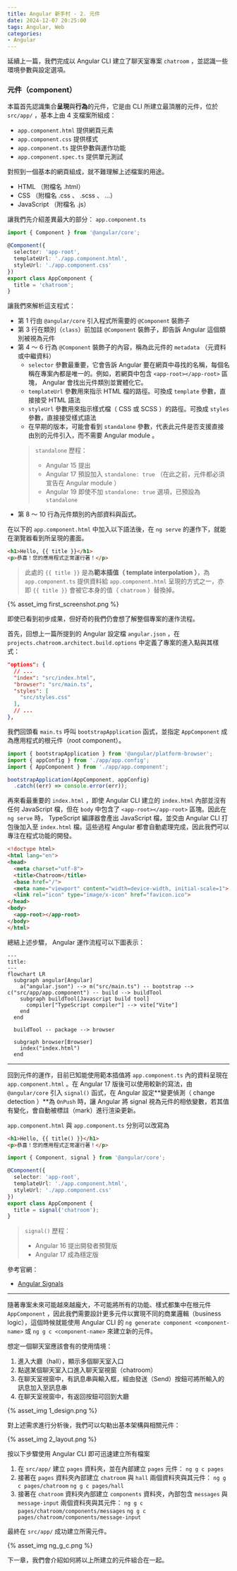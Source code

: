 ```yaml
---
title: Angular 新手村 - 2. 元件
date: 2024-12-07 20:25:00
tags: Angular, Web
categories:
- Angular
---
```


延續上一篇，我們完成以 Angular CLI 建立了聊天室專案 `chatroom` ，並認識一些環境參數與設定選項。

### 元件（component）

本篇首先認識集合**呈現**與**行為**的元件，它是由 CLI 所建立最頂層的元件，位於 `src/app/` ，基本上由 4 支檔案所組成：
* `app.component.html` 提供網頁元素
* `app.component.css` 提供樣式
* `app.component.ts` 提供參數與運作功能
* `app.component.spec.ts` 提供單元測試

對照到一個基本的網頁組成，就不難理解上述檔案的用途。
* HTML （附檔名 .html）
* CSS （附檔名 .css 、 .scss 、 …）
* JavaScript （附檔名 .js）

讓我們先介紹差異最大的部分： `app.component.ts`

```typescript
import { Component } from '@angular/core';

@Component({
  selector: 'app-root',
  templateUrl: './app.component.html',
  styleUrl: './app.component.css'
})
export class AppComponent {
  title = 'chatroom';
}
```

讓我們來解析這支程式：
* 第 1 行由 `@angular/core` 引入程式所需要的 `@Component` 裝飾子
* 第 3 行在類別（`class`）前加註 `@Component` 裝飾子，即告訴 Angular 這個類別被視為元件
* 第 4 ～ 6 行為 `@Component` 裝飾子的內容，稱為此元件的 `metadata` （元資料或中繼資料）
  * `selector` 參數最重要，它會告訴 Angular 要在網頁中尋找的名稱，每個名稱在專案內都是唯一的。例如，若網頁中包含 `<app-root></app-root>` 區塊， Angular 會找出元件類別並實體化它。
  * `templateUrl` 參數用來指示 HTML 檔的路徑。可換成 `template` 參數，直接接受 HTML 語法
  * `styleUrl` 參數用來指示樣式檔（ CSS 或 SCSS ）的路徑。可換成 `styles` 參數，直接接受樣式語法 
  * 在早期的版本，可能會看到 `standalone` 參數，代表此元件是否支援直接由別的元件引入，而不需要 Angular module 。
  > `standalone` 歷程：
  > * Angular 15 提出
  > * Angular 17 預設加入 `standalone: true` （在此之前，元件都必須宣告在 Angular module ）
  > * Angular 19 即使不加 `standalone: true` 選項，已預設為 `standalone`
* 第 8 ～ 10 行為元件類別的內部資料與函式。

在以下的 `app.component.html` 中加入以下語法後，在 `ng serve` 的運作下，就能在瀏覽器看到所呈現的畫面。

```html
<h1>Hello, {{ title }}</h1>
<p>恭喜！您的應用程式正常運行著！</p>
```

> 此處的 `{{ title }}` 是為**範本插值（ template interpolation ）**，為 `app.component.ts` 提供資料給 `app.component.html` 呈現的方式之一，亦即 `{{ title }}` 會被它本身的值（ `chatroom` ）替換掉。

{% asset_img first_screenshot.png %}

<!-- more -->

即使已看到初步成果，但好奇的我們仍會想了解整個專案的運作流程。

首先，回想上一篇所提到的 Angular 設定檔 `angular.json` ，在 `projects.chatroom.architect.build.options` 中定義了專案的進入點與其樣式：

```json
"options": {
  // ...
  "index": "src/index.html",
  "browser": "src/main.ts",
  "styles": [
    "src/styles.css"
  ],
  // ...
},
```

我們回頭看 `main.ts` 呼叫 `bootstrapApplication` 函式，並指定 `AppComponent` 成為應用程式的根元件（root component）。

```typescript
import { bootstrapApplication } from '@angular/platform-browser';
import { appConfig } from './app/app.config';
import { AppComponent } from './app/app.component';

bootstrapApplication(AppComponent, appConfig)
  .catch((err) => console.error(err));
```

再來看最重要的 `index.html` ，即使 Angular CLI 建立的 `index.html` 內部並沒有任何 JavaScript 檔，但在 `body` 中包含了 `<app-root></app-root>` 區塊。因此在 `ng serve` 時， TypeScript 編譯器會產出 JavaScript 檔，並交由 Angular CLI 打包後加入至 `index.html` 檔。這些過程 Angular 都會自動處理完成，因此我們可以專注在程式功能的開發。

```html
<!doctype html>
<html lang="en">
<head>
  <meta charset="utf-8">
  <title>Chatroom</title>
  <base href="/">
  <meta name="viewport" content="width=device-width, initial-scale=1">
  <link rel="icon" type="image/x-icon" href="favicon.ico">
</head>
<body>
  <app-root></app-root>
</body>
</html>
```

總結上述步驟， Angular 運作流程可以下圖表示：

```mermaid
---
title: 
---
flowchart LR
  subgraph angular[Angular]
    a("angular.json") --> m("src/main.ts") -- bootstrap --> c("src/app/app.component") -- build --> buildTool
    subgraph buildTool[Javascript build tool]
      compiler["TypeScript compiler"] --> vite["Vite"]
    end
  end

  buildTool -- package --> browser

  subgraph browser[Browser]
    index("index.html")
  end
```

---

回到元件的運作，目前已知能使用範本插值將 `app.component.ts` 內的資料呈現在 `app.component.html` 。在 Angular 17 版後可以使用較新的寫法，由 `@angular/core` 引入 `signal()` 函式，在 Angular 設定**變更偵測（ change detection ）**為 `OnPush` 時，讓 Angular 將 signal 視為元件的相依變數，若其值有變化，會自動被標註（mark）進行渲染更新。

`app.component.html` 與 `app.component.ts` 分別可以改寫為

```html
<h1>Hello, {{ title() }}</h1>
<p>恭喜！您的應用程式正常運行著！</p>
```
```typescript
import { Component, signal } from '@angular/core';

@Component({
  selector: 'app-root',
  templateUrl: './app.component.html',
  styleUrl: './app.component.css'
})
export class AppComponent {
  title = signal('chatroom');
}
```

> `signal()` 歷程：
> * Angular 16 提出開發者預覽版
> * Angular 17 成為穩定版

參考官網：
* [Angular Signals](https://angular.dev/guide/signals)

---

隨著專案未來可能越來越龐大，不可能將所有的功能、樣式都集中在根元件 `AppComponent` ，因此我們需要設計更多元件以實現不同的商業邏輯（business logic），這個時候就能使用 Angular CLI 的 `ng generate component <component-name>` 或 `ng g c <component-name>` 來建立新的元件。

想定一個聊天室應該會有的使用情境：
1. 進入大廳（hall），顯示多個聊天室入口
2. 點選某個聊天室入口進入聊天室視窗（chatroom）
3. 在聊天室視窗中，有訊息串與輸入框，經由發送（Send）按鈕可將所輸入的訊息加入至訊息串
4. 在聊天室視窗中，有返回按鈕可回到大廳

{% asset_img 1_design.png %}

對上述需求進行分析後，我們可以勾勒出基本架構與相關元件：

{% asset_img 2_layout.png %}

按以下步驟使用 Angular CLI 即可迅速建立所有檔案
1. 在 `src/app/` 建立 `pages` 資料夾，並在內部建立 `pages` 元件：
  `ng g c pages`
2. 接著在 `pages` 資料夾內部建立 `chatroom` 與 `hall` 兩個資料夾與其元件：
  `ng g c pages/chatroom`
  `ng g c pages/hall`
3. 接著在 `chatroom` 資料夾內部建立 `components` 資料夾，內部包含 `messages` 與 `message-input` 兩個資料夾與其元件：
  `ng g c pages/chatroom/components/messages`
  `ng g c pages/chatroom/components/message-input`

最終在 `src/app/` 成功建立所需元件。

{% asset_img ng_g_c.png %}

下一章，我們會介紹如何將以上所建立的元件組合在一起。
